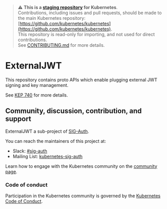 > ⚠️ **This is a [staging repository](https://git.k8s.io/kubernetes/staging#external-repository-staging-area) for Kubernetes**.  
> Contributions, including issues and pull requests, should be made to the main Kubernetes repository: [https://github.com/kubernetes/kubernetes](https://github.com/kubernetes/kubernetes).  
> This repository is read-only for importing, and not used for direct contributions.  
> See [CONTRIBUTING.md](./CONTRIBUTING.md) for more details.

# ExternalJWT

This repository contains proto APIs which enable plugging external JWT signing and key management.

See [KEP 740](https://github.com/kubernetes/enhancements/tree/master/keps/sig-auth/740-service-account-external-signing) for more details.

## Community, discussion, contribution, and support

ExternalJWT a sub-project of [SIG-Auth](https://github.com/kubernetes/community/tree/master/sig-auth).

You can reach the maintainers of this project at:

- Slack: [#sig-auth](https://kubernetes.slack.com/messages/sig-auth)
- Mailing List: [kubernetes-sig-auth](https://groups.google.com/forum/#!forum/kubernetes-sig-auth)

Learn how to engage with the Kubernetes community on the [community page](http://kubernetes.io/community/).

### Code of conduct

Participation in the Kubernetes community is governed by the [Kubernetes Code of Conduct](code-of-conduct.md).